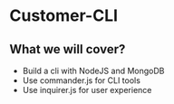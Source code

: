 # Customer-CLI

## What we will cover?

* Build a cli with NodeJS and MongoDB
* Use commander.js for CLI tools
* Use inquirer.js for user experience

